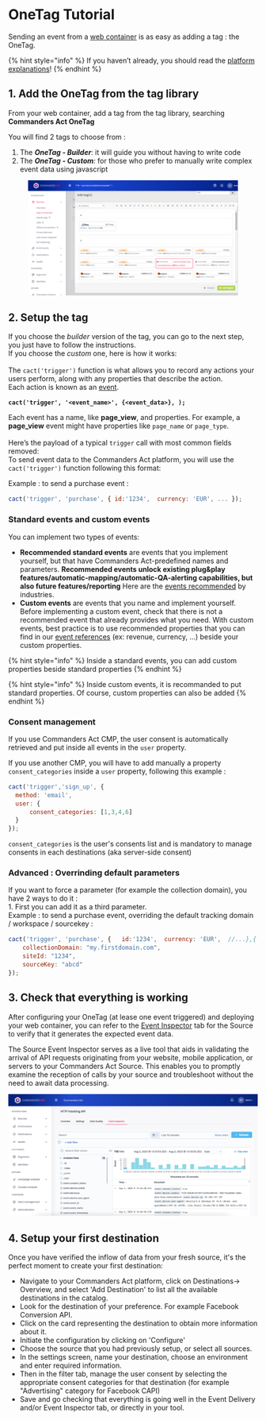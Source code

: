 # OneTag Tutorial

Sending an event from a [web container](../../features/sources/sources-catalog/web/containers/) is as easy as adding a tag : the OneTag.

{% hint style="info" %}
If you haven’t already, you should read the [platform explanations](../concepts/)!
{% endhint %}

## 1. Add the OneTag from the tag library

From your web container, add a tag from the tag library, searching **Commanders Act OneTag**

You will find 2 tags to choose from :&#x20;

1. The _**OneTag - Builder**_: it will guide you without having to write code
2. The _**OneTag - Custom**:_ for those who prefer to manually write complex event data using javascript

<figure><img src="../../.gitbook/assets/image.png" alt=""><figcaption></figcaption></figure>

## 2. Setup the tag

If you choose the _builder_ version of the tag, you can go to the next step, you just have to follow the instructions.\
If you choose the _custom_ one, here is how it works:\
\
The `cact('trigger')` function is what allows you to record any actions your users perform, along with any properties that describe the action.\
Each action is known as an [event](../concepts/#event).

<pre class="language-javascript"><code class="lang-javascript"><strong>cact('trigger', '&#x3C;event_name>', {&#x3C;event_data>}, );
</strong></code></pre>

Each event has a name, like **page\_view**, and properties. For example, a **page\_view** event might have properties like `page_name` or `page_type`.\
\
Here’s the payload of a typical `trigger` call with most common fields removed:\
To send event data to the Commanders Act platform, you will use the `cact('trigger')` function following this format:

Example : to send a purchase event :

```javascript
cact('trigger', 'purchase', { id:'1234',  currency: 'EUR', ... });
```

### Standard events and custom events

You can implement two types of events:

* **Recommended standard events** are events that you implement yourself, but that have Commanders Act-predefined names and parameters. **Recommended events unlock existing plug\&play features/automatic-mapping/automatic-QA-alerting capabilities, but also future features/reporting** Here are the [events recommended](../../developers/tracking/events-reference/) by industries.
* **Custom events** are events that you name and implement yourself. Before implementing a custom event, check that there is not a recommended event that already provides what you need. With custom events, best practice is to use recommended properties that you can find in our [event references](../../developers/tracking/events-reference/) (ex: revenue, currency, ...) beside your custom properties.

{% hint style="info" %}
Inside a standard events, you can add custom properties beside standard properties
{% endhint %}

{% hint style="info" %}
Inside custom events, it is recommanded to put standard properties. Of course, custom properties can also be added
{% endhint %}

### Consent management

If you use Commanders Act CMP, the user consent is automatically retrieved and put inside all events in the `user` property.

If you use another CMP, you will have to add manually a property `consent_categories` inside a `user` property, following this example :&#x20;

```javascript
cact('trigger','sign_up', {
  method: 'email', 
  user: {
      consent_categories: [1,3,4,6]
  }
});
```

`consent_categories` is the user's consents list and is mandatory to manage consents in each destinations (aka server-side consent)

### Advanced : Overrinding default parameters

If you want to force a parameter (for example the collection domain), you have 2 ways to do it : \
1\. First you can add it as a third parameter.\
Example : to send a purchase event, overriding the default tracking domain / workspace / sourcekey :

```javascript
cact('trigger', 'purchase', {   id:'1234',  currency: 'EUR',  //...},{
    collectionDomain: "my.firstdomain.com",
    siteId: "1234", 
    sourceKey: "abcd"
});
```

## 3. Check that everything is working

After configuring your OneTag (at lease one event triggered) and deploying your web container, you can refer to the [Event Inspector](../../features/sources/live-event-inspector.md) tab for the Source to verify that it generates the expected event data.

The Source Event Inspector serves as a live tool that aids in validating the arrival of API requests originating from your website, mobile application, or servers to your Commanders Act Source. This enables you to promptly examine the reception of calls by your source and troubleshoot without the need to await data processing.

![](<../../.gitbook/assets/image (1).png>)

## 4. Setup your first destination

Once you have verified the inflow of data from your fresh source, it's the perfect moment to create your first destination:

* Navigate to your Commanders Act platform, click on Destinations-> Overview, and select 'Add Destination' to list all the available destinations in the catalog.
* Look for the destination of your preference. For example Facebook Conversion API.
* Click on the card representing the destination to obtain more information about it.
* Initiate the configuration by clicking on 'Configure'
* Choose the source that you had previously setup, or select all sources.
* In the settings screen, name your destination, choose an environment and enter required information.
* Then in the filter tab, manage the user consent by selecting the appropriate consent categories for that destination (for example "Advertising" category for Facebook CAPI)
* Save and go checking that everything is going well in the Event Delivery and/or Event Inspector tab, or directly in your tool.
